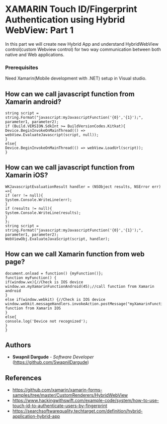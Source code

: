 # XAMARIN Touch ID/Fingerprint Authentication using Hybrid WebView: Part 1

 In this part we will create new Hybrid App and understand HybridWebView control(custom Webview control) for two way communication between both native and Web applications.

 ### Prerequisites

 Need Xamarin(Mobile development with .NET) setup in Visual studio.


 ## How can we call javascript function from Xamarin android?

 ```
 string script = string.Format("javascript:myJavascriptFunction('{0}','{1}');", parameter1, parameter2);
if (Build.VERSION.SdkInt >= BuildVersionCodes.Kitkat){
Device.BeginInvokeOnMainThread(() => webView.EvaluateJavascript(script, null));
}
else{
Device.BeginInvokeOnMainThread(() => webView.LoadUrl(script));
}
 ```

 ## How can we call javascript function from Xamarin iOS?

 ```
 WKJavascriptEvaluationResult handler = (NSObject results, NSError err) =>{
if (err != null){
System.Console.WriteLine(err);
}
if (results != null){
System.Console.WriteLine(results);
}
};
string script = string.Format("javascript:myJavascriptFunction('{0}','{1}');", parameter1, parameter2);
WebViewObj.EvaluateJavaScript(script, handler);
 ```

 ## How can we call Xamarin function from web page?

 ```
 document.onload = function() {myFunction()};
function myFunction() {
if(window.wx){//Check is IOS device 
window.wx.myXamarinFunctionAndroid(45);//call function from Xamarin android 
}
 else if(window.webkit) {//Check is IOS device 
 window.webkit.messageHandlers.invokeAction.postMessage("myXamarinFunctionIOS");//call function from Xamarin IOS
 }
 else{
 console.log('Device not recognized');
 }
}
 ```


 ## Authors

 * **Swapnil Dargude** - *Software Developer* (https://github.com/SwapnilDargude)


 ## References

 * https://github.com/xamarin/xamarin-forms-samples/tree/master/CustomRenderers/HybridWebView 
* https://www.hackingwithswift.com/example-code/system/how-to-use-touch-id-to-authenticate-users-by-fingerprint
* https://searchsoftwarequality.techtarget.com/definition/hybrid-application-hybrid-app
